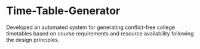 # Time-Table-Generator
Developed an automated system for generating conflict-free college timetables based on course requirements and resource availability following the design principles.
